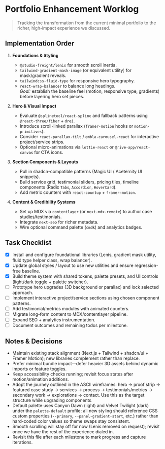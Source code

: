 # Portfolio Enhancement Worklog

> Tracking the transformation from the current minimal portfolio to the richer, high-impact experience we discussed.

## Implementation Order

1. **Foundations & Styling**  
   - `@studio-freight/lenis` for smooth scroll inertia.  
   - `tailwind-gradient-mask-image` (or equivalent utility) for mask/gradient reveals.  
   - `tailwindcss-fluid-type` for responsive hero typography.  
   - `react-wrap-balancer` to balance long headings.  
   _Goal:_ establish the baseline feel (motion, responsive type, gradients) before layering hero set pieces.

2. **Hero & Visual Impact**  
   - Evaluate `@splinetool/react-spline` and fallback patterns using `@react-three/fiber` + `drei`.  
   - Introduce scroll-linked parallax (`framer-motion` hooks or `motion-primitives`).  
   - Consider `react-parallax-tilt` / `embla-carousel-react` for interactive project/service strips.  
   - Optional micro-animations via `lottie-react` or `@rive-app/react-canvas` for CTA icons.

3. **Section Components & Layouts**  
   - Pull in shadcn-compatible patterns (Magic UI / Aceternity UI snippets).  
   - Build service grid, testimonial sliders, pricing tiles, timeline components (Radix `Tabs`, `Accordion`, `HoverCard`).  
   - Add metric counters with `react-countup` + `framer-motion`.

4. **Content & Credibility Systems**  
   - Set up MDX via `contentlayer` (or `next-mdx-remote`) to author case studies/testimonials.  
   - Integrate `next-seo` for richer metadata.  
   - Wire optional command palette (`cmdk`) and analytics badges.

## Task Checklist

- [x] Install and configure foundational libraries (Lenis, gradient mask utility, fluid type helper class, wrap balancer).  
- [x] Update global styles / layout to use new utilities and ensure regression-free baseline.  
- [x] Build theme system with shared tokens, palette presets, and UI controls (light/dark toggle + palette switcher).  
- [ ] Prototype hero upgrades (3D background or parallax) and lock selected approach.  
- [ ] Implement interactive project/service sections using chosen component patterns.  
- [ ] Add testimonial/metrics modules with animated counters.  
- [ ] Migrate long-form content to MDX/contentlayer pipeline.  
- [ ] Expand SEO + analytics instrumentation.  
- [ ] Document outcomes and remaining todos per milestone.

## Notes & Decisions

- Maintain existing stack alignment (Next.js + Tailwind + shadcn/ui + Framer Motion); new libraries complement rather than replace.  
- Prefer minimal bundle impact—defer heavier 3D assets behind dynamic imports or feature toggles.  
- Keep accessibility checks running; revisit focus states after motion/animation additions.  
- Adopt the journey outlined in the ASCII wireframes: hero → proof strip → featured case study → services → process → testimonials/metrics → secondary work → explorations → contact. Use this as the target structure while upgrading components.  
- Default palette uses Canyon Dawn (light) and Velvet Twilight (dark) under the `palette-default` profile; all new styling should reference CSS custom properties (`--primary`, `--panel-gradient-start`, etc.) rather than hard-coded color values so theme swaps stay consistent.  
- Smooth scrolling will stay off for now (Lenis removed on request); revisit once we have the rest of the experience dialed in.  
- Revisit this file after each milestone to mark progress and capture iterations.
